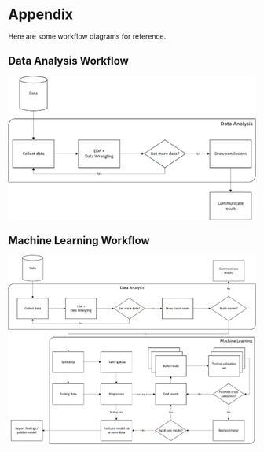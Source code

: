 # Appendix
Here are some workflow diagrams for reference.

## Data Analysis Workflow
<img src="./data_analysis_workflow.png" align="center" width="600" alt="data analysis workflow">

## Machine Learning Workflow
<img src="./ml_workflow.png" align="center" width="600" alt="machine learning workflow">